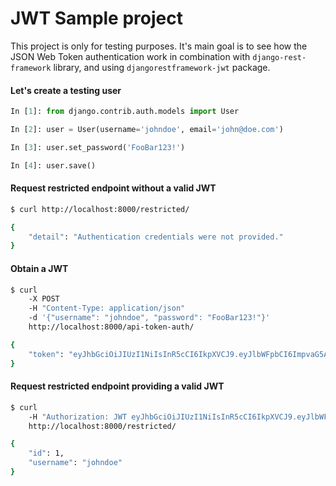 # JWT Sample project

This project is only for testing purposes. It's main goal is to see how the
JSON Web Token authentication work in combination with `django-rest-framework`
library, and using `djangorestframework-jwt` package.


#### Let's create a testing user
```python
In [1]: from django.contrib.auth.models import User

In [2]: user = User(username='johndoe', email='john@doe.com')

In [3]: user.set_password('FooBar123!')

In [4]: user.save()
```


#### Request restricted endpoint without a valid JWT
```bash
$ curl http://localhost:8000/restricted/

{
    "detail": "Authentication credentials were not provided."
}
```


#### Obtain a JWT
```bash
$ curl
    -X POST
    -H "Content-Type: application/json"
    -d '{"username": "johndoe", "password": "FooBar123!"}'
    http://localhost:8000/api-token-auth/

{
    "token": "eyJhbGciOiJIUzI1NiIsInR5cCI6IkpXVCJ9.eyJlbWFpbCI6ImpvaG5AZG9lLmNvbSIsInVzZXJuYW1lIjoiam9obmRvZSIsImV4cCI6MTQ2ODkyNTM5OSwidXNlcl9pZCI6MX0._rY5qiO6KLPwBgjIdyRYYiSQhWvGwaOCwHeIN2ErZos"
}
```

#### Request restricted endpoint providing a valid JWT
```bash
$ curl
    -H "Authorization: JWT eyJhbGciOiJIUzI1NiIsInR5cCI6IkpXVCJ9.eyJlbWFpbCI6ImpvaG5AZG9lLmNvbSIsInVzZXJuYW1lIjoiam9obmRvZSIsImV4cCI6MTQ2ODkyNTM5OSwidXNlcl9pZCI6MX0._rY5qiO6KLPwBgjIdyRYYiSQhWvGwaOCwHeIN2ErZos"
    http://localhost:8000/restricted/

{
    "id": 1,
    "username": "johndoe"
}
```
